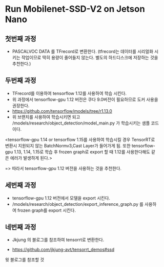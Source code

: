 # Run Mobilenet-SSD-V2 on Jetson Nano

## 첫번째 과정
 - PASCALVOC DATA 를 TFrecord로 변환한다. (tfrecord는 데이터를 시리얼화 시키는 작업이므로 딱히 용량이 줄어들지 않는다. 별도의 하드디스크에 저장하는 것을 추천한다.)
 
## 두번째 과정
 - TFrecord를 이용하여 tensorflow 1.12를 사용하여 학습 시킨다.
 - 위 과정에서 tensorflow-gpu 1.12 버전은 쿠다 9.0버전이 필요하므로 도커 사용을 권장한다.
 - https://github.com/tensorflow/models/tree/r1.13.0
 - 위 브랜치를 사용하여 학습시키면 되고 /models/research/object_detection/model_main.py 가 학습시키는 샘플 코드이다.
 
 
 <tensorflow-gpu 1.14 or tensorflow 1.15를 사용하여 학습시킬 경우 TensorRT로 변환시 지원되지 않는 BatchNormv3,Cast Layer가 들어가게 됨.
 또한 tensorflow-gpu 1.13, 1.14, 1.15로 학습 후 frozen graph로 export 할 때 1.12를 사용한다해도 같은 에러가 발생하게 된다.>
 
 => 따라서 tensorflow-gpu 1.12 버전을 사용하는 것을 추천한다. 
 
## 세번째 과정
 - tensorflow-gpu 1.12 버전에서 모델을 export 시킨다. 
 - /models/research/object_detection/export_inference_graph.py 를 사용하여 frozen graph를 export 시킨다.
 
## 네번째 과정
 - Jkjung 의 블로그를 참조하여 tensorrt로 변환한다.

 - https://github.com/jkjung-avt/tensorrt_demos#ssd
 
 윗 블로그를 참조할 것
